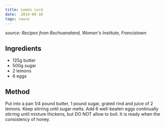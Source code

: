 ```yaml
---
title: Lemon curd
date:  2014-09-10
tags: sauce
---
```

*source: Recipes from Bechuanaland, Women's Institute, Francistown*

Ingredients
-----------

-   125g butter
-   500g sugar
-   2 lemons
-   6 eggs

Method
------

Put into a pan 1/4 pound butter, 1 pound sugar, grated rind and juice of
2 lemons. Keep stirring until sugar melts. Add 6 well-beaten eggs
continually stirring until mixture thickens, but DO NOT allow to boil.
It is ready when the consistency of honey.

